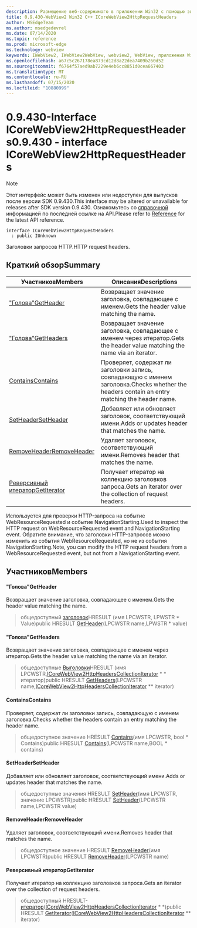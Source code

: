 ```yaml
---
description: Размещение веб-содержимого в приложении Win32 с помощью элемента управления Microsoft Edge WebView2
title: 0.9.430-WebView2 Win32 C++ ICoreWebView2HttpRequestHeaders
author: MSEdgeTeam
ms.author: msedgedevrel
ms.date: 07/14/2020
ms.topic: reference
ms.prod: microsoft-edge
ms.technology: webview
keywords: IWebView2, IWebView2WebView, webview2, WebView, приложения Win32, Win32, EDGE, ICoreWebView2, ICoreWebView2Host, элемент управления "веб-браузер", HTML Edge
ms.openlocfilehash: a67c5c267178ea873cd12d8a22dea7409b260d52
ms.sourcegitcommit: f6764f57aed9ab7229e4eb6cc8851d0cea667403
ms.translationtype: MT
ms.contentlocale: ru-RU
ms.lasthandoff: 07/15/2020
ms.locfileid: "10880999"
---
```

# <span data-ttu-id="f8376-104">0.9.430-Interface ICoreWebView2HttpRequestHeaders</span><span class="sxs-lookup"><span data-stu-id="f8376-104">0.9.430 - interface ICoreWebView2HttpRequestHeaders</span></span> 

> [!NOTE]
> <span data-ttu-id="f8376-105">Этот интерфейс может быть изменен или недоступен для выпусков после версии SDK 0.9.430.</span><span class="sxs-lookup"><span data-stu-id="f8376-105">This interface may be altered or unavailable for releases after SDK version 0.9.430.</span></span> <span data-ttu-id="f8376-106">Ознакомьтесь со [справочной](../../../webview2-api-reference.md) информацией по последней ссылке на API.</span><span class="sxs-lookup"><span data-stu-id="f8376-106">Please refer to [Reference](../../../webview2-api-reference.md) for the latest API reference.</span></span>

```
interface ICoreWebView2HttpRequestHeaders
  : public IUnknown
```

<span data-ttu-id="f8376-107">Заголовки запросов HTTP.</span><span class="sxs-lookup"><span data-stu-id="f8376-107">HTTP request headers.</span></span>

## <span data-ttu-id="f8376-108">Краткий обзор</span><span class="sxs-lookup"><span data-stu-id="f8376-108">Summary</span></span>

 <span data-ttu-id="f8376-109">Участников</span><span class="sxs-lookup"><span data-stu-id="f8376-109">Members</span></span>                        | <span data-ttu-id="f8376-110">Описания</span><span class="sxs-lookup"><span data-stu-id="f8376-110">Descriptions</span></span>
--------------------------------|---------------------------------------------
[<span data-ttu-id="f8376-111">"Голова"</span><span class="sxs-lookup"><span data-stu-id="f8376-111">GetHeader</span></span>](#getheader) | <span data-ttu-id="f8376-112">Возвращает значение заголовка, совпадающее с именем.</span><span class="sxs-lookup"><span data-stu-id="f8376-112">Gets the header value matching the name.</span></span>
[<span data-ttu-id="f8376-113">"Голова"</span><span class="sxs-lookup"><span data-stu-id="f8376-113">GetHeaders</span></span>](#getheaders) | <span data-ttu-id="f8376-114">Возвращает значение заголовка, совпадающее с именем через итератор.</span><span class="sxs-lookup"><span data-stu-id="f8376-114">Gets the header value matching the name via an iterator.</span></span>
[<span data-ttu-id="f8376-115">Contains</span><span class="sxs-lookup"><span data-stu-id="f8376-115">Contains</span></span>](#contains) | <span data-ttu-id="f8376-116">Проверяет, содержат ли заголовки запись, совпадающую с именем заголовка.</span><span class="sxs-lookup"><span data-stu-id="f8376-116">Checks whether the headers contain an entry matching the header name.</span></span>
[<span data-ttu-id="f8376-117">SetHeader</span><span class="sxs-lookup"><span data-stu-id="f8376-117">SetHeader</span></span>](#setheader) | <span data-ttu-id="f8376-118">Добавляет или обновляет заголовок, соответствующий имени.</span><span class="sxs-lookup"><span data-stu-id="f8376-118">Adds or updates header that matches the name.</span></span>
[<span data-ttu-id="f8376-119">RemoveHeader</span><span class="sxs-lookup"><span data-stu-id="f8376-119">RemoveHeader</span></span>](#removeheader) | <span data-ttu-id="f8376-120">Удаляет заголовок, соответствующий имени.</span><span class="sxs-lookup"><span data-stu-id="f8376-120">Removes header that matches the name.</span></span>
[<span data-ttu-id="f8376-121">Реверсивный итератор</span><span class="sxs-lookup"><span data-stu-id="f8376-121">GetIterator</span></span>](#getiterator) | <span data-ttu-id="f8376-122">Получает итератор на коллекцию заголовков запроса.</span><span class="sxs-lookup"><span data-stu-id="f8376-122">Gets an iterator over the collection of request headers.</span></span>

<span data-ttu-id="f8376-123">Используется для проверки HTTP-запроса на событие WebResourceRequested и событие NavigationStarting.</span><span class="sxs-lookup"><span data-stu-id="f8376-123">Used to inspect the HTTP request on WebResourceRequested event and NavigationStarting event.</span></span> <span data-ttu-id="f8376-124">Обратите внимание, что заголовки HTTP-запросов можно изменить из события WebResourceRequested, но не из события NavigationStarting.</span><span class="sxs-lookup"><span data-stu-id="f8376-124">Note, you can modify the HTTP request headers from a WebResourceRequested event, but not from a NavigationStarting event.</span></span>

## <span data-ttu-id="f8376-125">Участников</span><span class="sxs-lookup"><span data-stu-id="f8376-125">Members</span></span>

#### <span data-ttu-id="f8376-126">"Голова"</span><span class="sxs-lookup"><span data-stu-id="f8376-126">GetHeader</span></span> 

<span data-ttu-id="f8376-127">Возвращает значение заголовка, совпадающее с именем.</span><span class="sxs-lookup"><span data-stu-id="f8376-127">Gets the header value matching the name.</span></span>

> <span data-ttu-id="f8376-128">общедоступный [заголовок](#getheader)HRESULT (имя LPCWSTR, LPWSTR \* Value)</span><span class="sxs-lookup"><span data-stu-id="f8376-128">public HRESULT [GetHeader](#getheader)(LPCWSTR name,LPWSTR \* value)</span></span>

#### <span data-ttu-id="f8376-129">"Голова"</span><span class="sxs-lookup"><span data-stu-id="f8376-129">GetHeaders</span></span> 

<span data-ttu-id="f8376-130">Возвращает значение заголовка, совпадающее с именем через итератор.</span><span class="sxs-lookup"><span data-stu-id="f8376-130">Gets the header value matching the name via an iterator.</span></span>

> <span data-ttu-id="f8376-131">общедоступные [Выголовки](#getheaders)HRESULT (имя LPCWSTR,[ICoreWebView2HttpHeadersCollectionIterator](ICoreWebView2HttpHeadersCollectionIterator.md) \* \* итератор)</span><span class="sxs-lookup"><span data-stu-id="f8376-131">public HRESULT [GetHeaders](#getheaders)(LPCWSTR name,[ICoreWebView2HttpHeadersCollectionIterator](ICoreWebView2HttpHeadersCollectionIterator.md) \*\* iterator)</span></span>

#### <span data-ttu-id="f8376-132">Contains</span><span class="sxs-lookup"><span data-stu-id="f8376-132">Contains</span></span> 

<span data-ttu-id="f8376-133">Проверяет, содержат ли заголовки запись, совпадающую с именем заголовка.</span><span class="sxs-lookup"><span data-stu-id="f8376-133">Checks whether the headers contain an entry matching the header name.</span></span>

> <span data-ttu-id="f8376-134">общедоступное значение HRESULT [Contains](#contains)(имя LPCWSTR, bool \* Contains)</span><span class="sxs-lookup"><span data-stu-id="f8376-134">public HRESULT [Contains](#contains)(LPCWSTR name,BOOL \* contains)</span></span>

#### <span data-ttu-id="f8376-135">SetHeader</span><span class="sxs-lookup"><span data-stu-id="f8376-135">SetHeader</span></span> 

<span data-ttu-id="f8376-136">Добавляет или обновляет заголовок, соответствующий имени.</span><span class="sxs-lookup"><span data-stu-id="f8376-136">Adds or updates header that matches the name.</span></span>

> <span data-ttu-id="f8376-137">общедоступные значения HRESULT [SetHeader](#setheader)(имя LPCWSTR, значение LPCWSTR)</span><span class="sxs-lookup"><span data-stu-id="f8376-137">public HRESULT [SetHeader](#setheader)(LPCWSTR name,LPCWSTR value)</span></span>

#### <span data-ttu-id="f8376-138">RemoveHeader</span><span class="sxs-lookup"><span data-stu-id="f8376-138">RemoveHeader</span></span> 

<span data-ttu-id="f8376-139">Удаляет заголовок, соответствующий имени.</span><span class="sxs-lookup"><span data-stu-id="f8376-139">Removes header that matches the name.</span></span>

> <span data-ttu-id="f8376-140">общедоступное значение HRESULT [RemoveHeader](#removeheader)(имя LPCWSTR)</span><span class="sxs-lookup"><span data-stu-id="f8376-140">public HRESULT [RemoveHeader](#removeheader)(LPCWSTR name)</span></span>

#### <span data-ttu-id="f8376-141">Реверсивный итератор</span><span class="sxs-lookup"><span data-stu-id="f8376-141">GetIterator</span></span> 

<span data-ttu-id="f8376-142">Получает итератор на коллекцию заголовков запроса.</span><span class="sxs-lookup"><span data-stu-id="f8376-142">Gets an iterator over the collection of request headers.</span></span>

> <span data-ttu-id="f8376-143">общедоступный HRESULT- [итератор](#getiterator)([ICoreWebView2HttpHeadersCollectionIterator](ICoreWebView2HttpHeadersCollectionIterator.md) \* \*)</span><span class="sxs-lookup"><span data-stu-id="f8376-143">public HRESULT [GetIterator](#getiterator)([ICoreWebView2HttpHeadersCollectionIterator](ICoreWebView2HttpHeadersCollectionIterator.md) \*\* iterator)</span></span>

